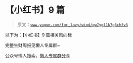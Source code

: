 # 【小红书】9 篇

> 原文：[`www.yuque.com/for_lazy/wind/qw7ygl1k7g3chfv3`](https://www.yuque.com/for_lazy/wind/qw7ygl1k7g3chfv3)

以下为：【小红书】9 篇相关风向标

完整生财周报见懒人专属群~

公众号懒人搜索，[懒人专属群分享](https://lazybook.fun/#/blog/group)